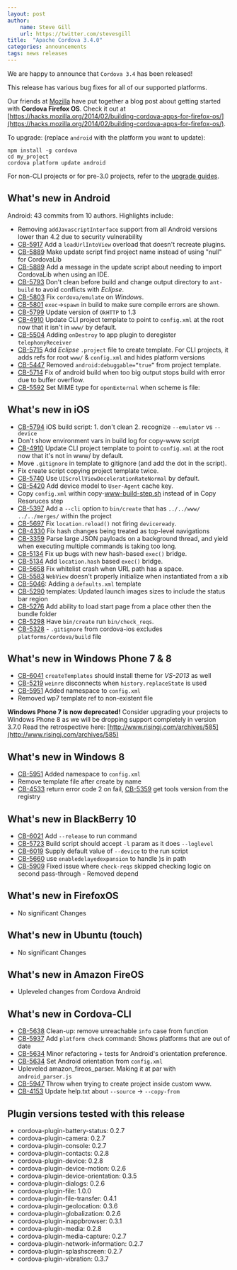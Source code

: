 ```yaml
---
layout: post
author:
    name: Steve Gill
    url: https://twitter.com/stevesgill
title:  "Apache Cordova 3.4.0"
categories: announcements
tags: news releases
---
```


We are happy to announce that `Cordova 3.4` has been released!

This release has various bug fixes for all of our supported platforms. 

Our friends at [Mozilla](http://www.mozilla.org/) have put together a blog post about getting started with **Cordova Firefox OS**. Check it out at [https://hacks.mozilla.org/2014/02/building-cordova-apps-for-firefox-os/](https://hacks.mozilla.org/2014/02/building-cordova-apps-for-firefox-os/).

To upgrade: (replace `android` with the platform you want to update):

    npm install -g cordova
    cd my_project
    cordova platform update android
    
For non-CLI projects or for pre-3.0 projects, refer to the [upgrade guides](http://cordova.apache.org/docs/en/3.4.0/guide_platforms_index.md.html).

<!--more-->

## What's new in Android

Android:
43 commits from 10 authors. Highlights include:

* Removing `addJavascriptInterface` support from all Android versions lower
than 4.2 due to security vulnerability
* [CB-5917](https://issues.apache.org/jira/browse/CB-5917) Add a `loadUrlIntoView` overload that doesn't recreate plugins.
* [CB-5889](https://issues.apache.org/jira/browse/CB-5889) Make update script find project name instead of using "null" for
CordovaLib
* [CB-5889](https://issues.apache.org/jira/browse/CB-5889) Add a message in the update script about needing to import
CordovaLib when using an IDE.
* [CB-5793](https://issues.apache.org/jira/browse/CB-5793) Don't clean before build and change output directory to `ant-build`
to avoid conflicts with *Eclipse*.
* [CB-5803](https://issues.apache.org/jira/browse/CB-5803) Fix `cordova/emulate` on *Windows*.
* [CB-5801](https://issues.apache.org/jira/browse/CB-5801) `exec`->`spawn` in build to make sure compile errors are shown.
* [CB-5799](https://issues.apache.org/jira/browse/CB-5799) Update version of `OkHTTP` to 1.3
* [CB-4910](https://issues.apache.org/jira/browse/CB-4910) Update CLI project template to point to `config.xml` at the root
now that it isn't in `www/` by default.
* [CB-5504](https://issues.apache.org/jira/browse/CB-5504) Adding `onDestroy` to app plugin to deregister `telephonyReceiver`
* [CB-5715](https://issues.apache.org/jira/browse/CB-5715) Add *Eclipse* `.project` file to create template. For CLI projects,
it adds refs for root `www/` & `config.xml` and hides platform versions
* [CB-5447](https://issues.apache.org/jira/browse/CB-5447) Removed `android:debuggable=“true”` from project template.
* [CB-5714](https://issues.apache.org/jira/browse/CB-5714) Fix of android build when too big output stops build with error
due to buffer overflow.
* [CB-5592](https://issues.apache.org/jira/browse/CB-5592) Set MIME type for `openExternal` when scheme is file:

## What's new in iOS

* [CB-5794](https://issues.apache.org/jira/browse/CB-5794) iOS build script: 1. don't clean 2. recognize `--emulator` vs `--device`
* Don't show environment vars in build log for copy-www script
* [CB-4910](https://issues.apache.org/jira/browse/CB-4910) Update CLI project template to point to `config.xml` at the root now that it's not in www/ by default.
* Move `.gitignore` in template to gitignore (and add the dot in the script).
* Fix create script copying project template twice.
* [CB-5740](https://issues.apache.org/jira/browse/CB-5740) Use `UIScrollViewDecelerationRateNormal` by default.
* [CB-5420](https://issues.apache.org/jira/browse/CB-5420) Add device model to `User-Agent` cache key.
* Copy `config.xml` within copy-www-build-step.sh instead of in Copy Resoruces step
* [CB-5397](https://issues.apache.org/jira/browse/CB-5397) Add a `--cli` option to `bin/create` that has `../../www/` `../../merges/` within the project
* [CB-5697](https://issues.apache.org/jira/browse/CB-5697) Fix `location.reload()` not firing `deviceready`.
* [CB-4330](https://issues.apache.org/jira/browse/CB-4330) Fix hash changes being treated as top-level navigations
* [CB-3359](https://issues.apache.org/jira/browse/CB-3359) Parse large JSON payloads on a background thread, and yield when executing multiple commands is taking too long.
* [CB-5134](https://issues.apache.org/jira/browse/CB-5134) Fix up bugs with new hash-based `exec()` bridge.
* [CB-5134](https://issues.apache.org/jira/browse/CB-5134) Add `location.hash` based `exec()` bridge.
* [CB-5658](https://issues.apache.org/jira/browse/CB-5658) Fix whitelist crash when URL path has a space.
* [CB-5583](https://issues.apache.org/jira/browse/CB-5583) `WebView` doesn't properly initialize when instantiated from a xib
* [CB-5046](https://issues.apache.org/jira/browse/CB-5046): Adding a `defaults.xml` template
* [CB-5290](https://issues.apache.org/jira/browse/CB-5290) templates: Updated launch images sizes to include the status bar region
* [CB-5276](https://issues.apache.org/jira/browse/CB-5276) Add ability to load start page from a place other then the bundle folder
* [CB-5298](https://issues.apache.org/jira/browse/CB-5298) Have `bin/create` run `bin/check_reqs`.
* [CB-5328](https://issues.apache.org/jira/browse/CB-5328) - `.gitignore` from cordova-ios excludes `platforms/cordova/build` file

## What's new in Windows Phone 7 & 8

* [CB-6041](https://issues.apache.org/jira/browse/CB-6041) `createTemplates` should install theme for *VS-2013* as well
* [CB-5219](https://issues.apache.org/jira/browse/CB-5219) `weinre` disconnects when `history.replaceState` is used
* [CB-5951](https://issues.apache.org/jira/browse/CB-5951) Added namespace to `config.xml`
* Removed wp7 template ref to non-existent file

**Windows Phone 7 is now deprecated!**  Consider upgrading your projects to
Windows Phone 8 as we will be dropping support completely in version 3.7.0
Read the retrospective here: [http://www.risingj.com/archives/585](http://www.risingj.com/archives/585)


## What's new in Windows 8 

* [CB-5951](https://issues.apache.org/jira/browse/CB-5951) Added namespace to `config.xml`
* Remove template file after create by name
* [CB-4533](https://issues.apache.org/jira/browse/CB-4533) return error code 2 on fail, [CB-5359](https://issues.apache.org/jira/browse/CB-5359) get tools version from the registry

## What's new in BlackBerry 10

* [CB-6021](https://issues.apache.org/jira/browse/CB-6021) Add `--release` to run command
* [CB-5723](https://issues.apache.org/jira/browse/CB-5723) Build script should accept `-l` param as it does `--loglevel`
* [CB-6019](https://issues.apache.org/jira/browse/CB-6019) Supply default value of `--device` to the run script
* [CB-5660](https://issues.apache.org/jira/browse/CB-5660) use `enabledelayedexpansion` to handle )s in path
* [CB-5909](https://issues.apache.org/jira/browse/CB-5909) Fixed issue where `check-reqs` skipped checking logic on second pass-through - Removed depend

## What's new in FirefoxOS

* No significant Changes

## What's new in Ubuntu (touch)

* No significant Changes

## What's new in Amazon FireOS

* Upleveled changes from Cordova Android


## What's new in Cordova-CLI

* [CB-5638](https://issues.apache.org/jira/browse/CB-5638) Clean-up: remove unreachable `info` case from function
* [CB-5937](https://issues.apache.org/jira/browse/CB-5937) Add `platform check` command: Shows platforms that are out of date
* [CB-5634](https://issues.apache.org/jira/browse/CB-5634) Minor refactoring + tests for Android's orientation preference.
* [CB-5634](https://issues.apache.org/jira/browse/CB-5634) Set Android orientation from `config.xml`
* Upleveled amazon_fireos_parser. Making it at par with `android_parser.js`
* [CB-5947](https://issues.apache.org/jira/browse/CB-5947) Throw when trying to create project inside custom www.
* [CB-4153](https://issues.apache.org/jira/browse/CB-4153) Update help.txt about `--source` -> `--copy-from`


## Plugin versions tested with this release

* cordova-plugin-battery-status: 0.2.7
* cordova-plugin-camera: 0.2.7
* cordova-plugin-console: 0.2.7
* cordova-plugin-contacts: 0.2.8
* cordova-plugin-device: 0.2.8
* cordova-plugin-device-motion: 0.2.6
* cordova-plugin-device-orientation: 0.3.5
* cordova-plugin-dialogs: 0.2.6
* cordova-plugin-file: 1.0.0
* cordova-plugin-file-transfer: 0.4.1
* cordova-plugin-geolocation: 0.3.6
* cordova-plugin-globalization: 0.2.6
* cordova-plugin-inappbrowser: 0.3.1
* cordova-plugin-media: 0.2.8
* cordova-plugin-media-capture: 0.2.7
* cordova-plugin-network-information: 0.2.7
* cordova-plugin-splashscreen: 0.2.7
* cordova-plugin-vibration: 0.3.7
